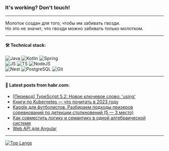 ### It's working? Don't touch!

---
Молоток создан для того, чтобы им забивать гвозди. <br>
Но это не значит, что гвозди можно забивать только молотком.

---

#### 🛠️ Technical stack:

![Java](https://img.shields.io/badge/Java-informational?logo=Oracle&style=flat&logoColor=white&color=FF4500)
![Kotlin](https://img.shields.io/badge/Kotlin-informational?logo=Kotlin&style=flat&logoColor=white&color=774D97)
![Spring](https://img.shields.io/badge/SpringBoot-informational?logo=SpringBoot&style=flat&logoColor=white&color=6DB33F) <br>
![JS](https://img.shields.io/badge/JS-informational?logo=javaScript&style=flat&logoColor=black&color=F7Df1E)
![TS](https://img.shields.io/badge/TypeScript-informational?logo=typeScript&style=flat&logoColor=black&color=0667A8)
![NodeJS](https://img.shields.io/badge/NodeJS-informational?logo=node.js&style=flat&logoColor=white&color=70A760) <br>
![Nest](https://img.shields.io/badge/NestJS-informational?logo=NestJS&style=flat&logoColor=white&color=E0234E)
![PostgreSQL](https://img.shields.io/badge/PostgreSQL-informational?logo=PostgreSQL&style=flat&logoColor=white&color=DAA520)
![Git](https://img.shields.io/badge/Git-informational?logo=git&style=flat&logoColor=white&color=778899)

___

#### 💬 Latest posts from habr.com:

<!-- BLOG-POST-LIST:START -->
- [[Перевод] TypeScript 5.2: Новое ключевое слово: &#39;using&#39;](https://habr.com/ru/articles/750854/?utm_source=habrahabr&utm_medium=rss&utm_campaign=750854)
- [Книги по Kubernetes — что почитать в 2023 году](https://habr.com/ru/companies/cloud_mts/articles/750560/?utm_source=habrahabr&utm_medium=rss&utm_campaign=750560)
- [Kaggle для футболистов. Разбираем подходы призеров соревнований по детекции столкновений &lpar;5 — 3 место&rpar;](https://habr.com/ru/companies/magnus-tech/articles/750746/?utm_source=habrahabr&utm_medium=rss&utm_campaign=750746)
- [Как совместить логику и семантику в одной алгебраической системе](https://habr.com/ru/articles/750790/?utm_source=habrahabr&utm_medium=rss&utm_campaign=750790)
- [Web API для Angular](https://habr.com/ru/companies/tinkoff/articles/750788/?utm_source=habrahabr&utm_medium=rss&utm_campaign=750788)
<!-- BLOG-POST-LIST:END -->

---
[![Top Langs](https://github-readme-stats-git-master-advtsetting-gmailcom.vercel.app/api/top-langs/?username=zloylis&langs_count=10&hide_title=false&title_color=e6edf3&size_weight=0.5&count_weight=0.5&layout=compact&hide_border=true&theme=dracula)](https://github.com/zloylis)

<!-- ![GitHub stats](https://github-readme-stats-git-master-advtsetting-gmailcom.vercel.app/api?username=zloylis&show_icons=true&hide_border=true&theme=dracula&hide_title=true&include_all_commits=true&count_private=true&hide=contribs&hide_rank=true) -->
